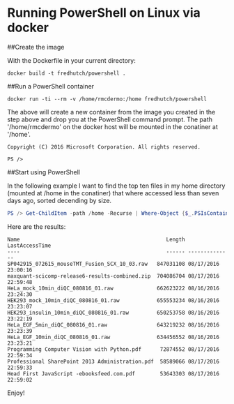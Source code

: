 # Running PowerShell on Linux via docker

##Create the image 

With the Dockerfile in your current directory:

```docker
docker build -t fredhutch/powershell .
```

##Run a PowerShell container

```docker
docker run -ti --rm -v /home/rmcdermo:/home fredhutch/powershell
```

The above will create a new container from the image you created in the step above and drop you at the PowerShell command prompt. The path '/home/rmcdermo' on the docker host will be mounted in the conatiner at '/home'.

```
Copyright (C) 2016 Microsoft Corporation. All rights reserved.

PS /> 
```

##Start using PowerShell

In the following example I want to find the top ten files in my home directory (mounted at /home in the conatiner) that where accessed less than seven days ago, sorted decending by size.

```powershell
PS /> Get-ChildItem -path /home -Recurse | Where-Object {$_.PSIsContainer -eq $false -and ($_.LastAccessTime -gt (get-date).AddDays(-7))}| Select-Object -Property Name, Length, LastAccessTime| Sort-Object -Property length -Descending| Select-Object -First 10                                                               
```

Here are the results:

```
Name                                               Length LastAccessTime     
----                                               ------ --------------     
SP042915_072615_mouseTMT_Fusion_SCX_10_03.raw   847031108 08/17/2016 23:00:16
maxquant-scicomp-release6-results-combined.zip  704086704 08/17/2016 22:59:48
HeLa_mock_10min_diQC_080816_01.raw              662623222 08/16/2016 23:24:30
HEK293_mock_10min_diQC_080816_01.raw            655553234 08/16/2016 23:23:07
HEK293_insulin_10min_diQC_080816_01.raw         650253758 08/16/2016 23:22:19
HeLa_EGF_5min_diQC_080816_01.raw                643219232 08/16/2016 23:23:39
HeLa_EGF_10min_diQC_080816_01.raw               634456552 08/16/2016 23:23:21
Programming Computer Vision with Python.pdf      72874552 08/17/2016 22:59:34
Professional SharePoint 2013 Administration.pdf  58589066 08/17/2016 22:59:33
Head First JavaScript -ebooksfeed.com.pdf        53643303 08/17/2016 22:59:02
```

Enjoy!
